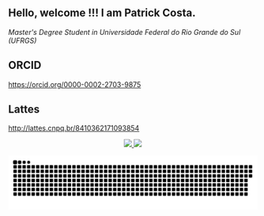 ## Hello, welcome !!!  I am Patrick Costa.

_Master's Degree Student in Universidade Federal do Rio Grande do Sul (UFRGS)_


## ORCID

https://orcid.org/0000-0002-2703-9875

 <div>

 ## Lattes
 
 http://lattes.cnpq.br/8410362171093854
 
 <div>


  
  <div align="center">
  <a href="https://github.com/costapatrick">
  <img height="150em" src="https://github-readme-stats.vercel.app/api?username=costapatrick&show_icons=true&theme=dark&include_all_commits=true&count_private=true"/>
  <img height="150em" src="https://github-readme-stats.vercel.app/api/top-langs/?username=costapatrick&layout=compact&langs_count=7&theme=dark"/>
</div>
  
   
  ![Snake animation](https://github.com/costapatrick/costapatrick/blob/output/github-contribution-grid-snake.svg)
